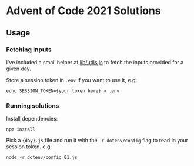# Advent of Code 2021 Solutions

## Usage

### Fetching inputs

I've included a small helper at [lib/utils.js](/lib/utils.js) to fetch the inputs provided for a given day.

Store a session token in `.env` if you want to use it, e.g:

```
echo SESSION_TOKEN={your token here} > .env
```

### Running solutions

Install dependencies:

```
npm install
```

Pick a `{day}.js` file and run it with the `-r dotenv/config` flag to read in your session token. e.g:

```
node -r dotenv/config 01.js
```

